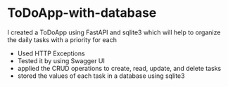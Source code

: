 # ToDoApp-with-database

I created a ToDoApp using FastAPI and sqlite3 which will help to organize the daily tasks with a priority for each
 * Used HTTP Exceptions
 * Tested it by using Swagger UI
 * applied the CRUD operations to create, read, update, and delete tasks
 * stored the values of each task in a database using sqlite3
 


